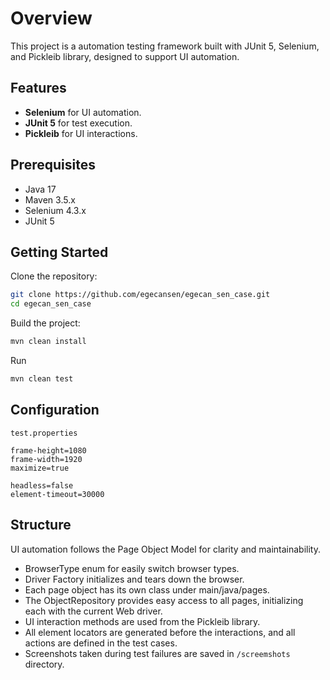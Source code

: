 # Overview

This project is a automation testing framework built with JUnit 5, Selenium, and Pickleib library, designed to support UI automation.

## Features

- **Selenium** for UI automation.
- **JUnit 5** for test execution.
- **Pickleib** for UI interactions.

## Prerequisites

- Java 17
- Maven 3.5.x
- Selenium 4.3.x 
- JUnit 5


## Getting Started

Clone the repository:

```bash
git clone https://github.com/egecansen/egecan_sen_case.git
cd egecan_sen_case
```


Build the project:

```bash
mvn clean install
```

Run

```bash
mvn clean test
```

## Configuration

`test.properties`

    frame-height=1080
    frame-width=1920
    maximize=true

    headless=false
    element-timeout=30000

## Structure


UI automation follows the Page Object Model for clarity and maintainability.

* BrowserType enum for easily switch browser types.
* Driver Factory initializes and tears down the browser.
* Each page object has its own class under main/java/pages.
* The ObjectRepository provides easy access to all pages, initializing each with the current Web driver.
* UI interaction methods are used from the Pickleib library.
* All element locators are generated before the interactions, and all actions are defined in the test cases.
* Screenshots taken during test failures are saved in `/screemshots` directory.


